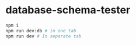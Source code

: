 # database-schema-tester

```bash
npm i
npm run dev:db # in one tab
npm run dev # In separate tab
```
